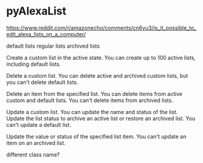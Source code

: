 # pyAlexaList
https://www.reddit.com/r/amazonecho/comments/cn6yu3/is_it_possible_to_edit_alexa_lists_on_a_computer/

default lists
regular lists
archived lists

Create a custom list in the active state. You can create up to 100 active lists, including default lists.

Delete a custom list. You can delete active and archived custom lists, but you can't delete default lists.

Delete an item from the specified list. You can delete items from active custom and default lists. You can't delete items from archived lists.

Update a custom list. You can update the name and status of the list. Update the list status to archive an active list or restore an archived list. You can't update a default list.

Update the value or status of the specified list item. You can't update an item on an archived list.

different class name?